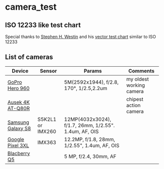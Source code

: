 # camera_test

## ISO 12233 like test chart

Special thanks to [Stephen H. Westin](http://www.graphics.cornell.edu/~westin/) and his [vector test chart](https://www.graphics.cornell.edu/~westin/misc/res-chart.html) similar to ISO 12233


## List of cameras
| Device | Sensor | Params | Comments |
|---|---|---|---|
| [GoPro Hero 960](https://en.wikipedia.org/wiki/GoPro#HD_HERO_960)  |  |5M(2592x1944), f/2.8, 170°, 1/2.5,2.2um  | my oldest working camera |
| [Ausek 4K AT-Q80R](https://www.ausekcamera.com/products/action-camera/at-q63cr.html) | | | chipest action camera|
| [Samsung Galaxy S8](https://www.gsmarena.com/samsung_galaxy_s8-8161.php) | S5K2L1 or IMX260| 12MP(4032x3024), f/1.7, 26mm, 1/2.55". 1.4um, AF, OIS|  |
| [Google Pixel 3XL](https://www.gsmarena.com/google_pixel_3_xl-9257.php) |  IMX363 | 12.2MP, f/1.8, 28mm, 1/2.55", 1.4um, AF, OIS| |
| [Blacberry Q5](https://www.gsmarena.com/blackberry_q5-5452.php) | | 5 MP, f/2.4, 30mm, AF | |
